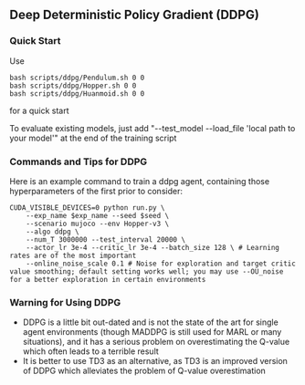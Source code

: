 ## Deep Deterministic Policy Gradient (DDPG)

### Quick Start

Use
```
bash scripts/ddpg/Pendulum.sh 0 0
bash scripts/ddpg/Hopper.sh 0 0
bash scripts/ddpg/Huanmoid.sh 0 0
```
for a quick start

To evaluate existing models, just add "--test_model --load_file 'local path to your model'" at the end of the training script




### Commands and Tips for DDPG

Here is an example command to train a ddpg agent, containing those hyperparameters of the first prior to consider:

```
CUDA_VISIBLE_DEVICES=0 python run.py \
    --exp_name $exp_name --seed $seed \
    --scenario mujoco --env Hopper-v3 \
    --algo ddpg \
    --num_T 3000000 --test_interval 20000 \
    --actor_lr 3e-4 --critic_lr 3e-4 --batch_size 128 \ # Learning rates are of the most important
    --online_noise_scale 0.1 # Noise for exploration and target critic value smoothing; default setting works well; you may use --OU_noise for a better exploration in certain environments
```




### Warning for Using DDPG

- DDPG is a little bit out-dated and is not the state of the art for single agent environments (though MADDPG is still used for MARL or many situations), and it has a serious problem on overestimating the Q-value which often leads to a terrible result
- It is better to use TD3 as an alternative, as TD3 is an improved version of DDPG which alleviates the problem of Q-value overestimation
